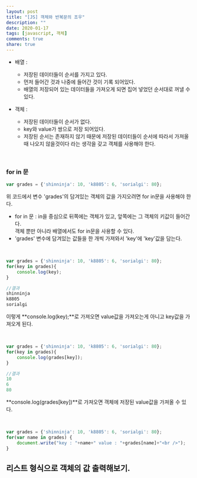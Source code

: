 ```yaml
---
layout: post
title: "[JS] 객체와 반복문의 조우"
description: ""
date: 2020-01-17
tags: [javascript, 객체]
comments: true
share: true
---
```



* 배열 : 
   * 저장된 데이터들이 순서를 가지고 있다.
   * 먼저 들어간 것과 나중에 들어간 것이 기록 되어있다.
   * 배열의 저장되어 있는 데이터들을 가져오게 되면 집어 넣었던 순서대로 꺼낼 수 있다.

* 객체 : 
   * 저장된 데이터들이 순서가 없다.
   * key와 value가 쌍으로 저장 되어있다.
   * 저장된 순서는 존재하지 않기 때문에 저장된 데이터들이 순서에 따라서 가져올때 나오지 않을것이다 라는 생각을 갖고 객체를 사용해야 한다.

<br>


### for in 문

```javascript
var grades = {'shinninja': 10, 'k8805': 6, 'sorialgi': 80};
```

위 코드에서 변수 'grades'의 담겨있는 객체의 값을 가지오려면 for in문을 사용해야 한다.
* for in 문 : in을 중심으로 뒤쪽에는 객체가 있고, 앞쪽에는 그 객체의 키값이 들어간다.<br>
              객체 뿐만 아니라 배열에서도 for in문을 사용할 수 있다.
* 'grades' 변수에 담겨있는 값들을 한 개씩 가져와서 'key'에 'key'값을 담는다.

<br>

```javascript
var grades = {'shinninja': 10, 'k8805': 6, 'sorialgi': 80};
for(key in grades){
    console.log(key);
}

//결과
shinninja
k8805
sorialgi
```

이렇게 **console.log(key);**로 가져오면 value값을 가져오는게 아니고 key값을 가져오게 된다.

<br>

```javascript
var grades = {'shinninja': 10, 'k8805': 6, 'sorialgi': 80};
for(key in grades){
    console.log(grades[key]);
}

//결과
10
6
80
```

**console.log(grades[key])**로 가져오면 객체에 저장된 value값을 가져올 수 있다.

<br>

```javascript
var grades = {'shinninja': 10, 'k8805': 6, 'sorialgi': 80};
for(var name in grades) {
    document.write("key : "+name+" value : "+grades[name]+"<br />");
}
```


## 리스트 형식으로 객체의 값 출력해보기.


<ul>
<script>
var grades = {'shinninja': 10, 'k8805': 6, 'sorialgi': 80};
for(var name in grades) {
    document.write("<li>key : "+name+" value : "+grades[name]+"</li>");
}
</script>
</ul>
